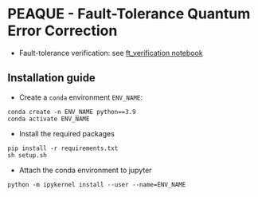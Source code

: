 # PEAQUE - Fault-Tolerance Quantum Error Correction
- Fault-tolerance verification: see [ft_verification notebook](analysis/ft_verification.ipynb)


## Installation guide
- Create a `conda` environment `ENV_NAME`: 
```
conda create -n ENV_NAME python==3.9
conda activate ENV_NAME
```
- Install the required packages
```
pip install -r requirements.txt
sh setup.sh
```
- Attach the conda environment to jupyter
```
python -m ipykernel install --user --name=ENV_NAME
```
